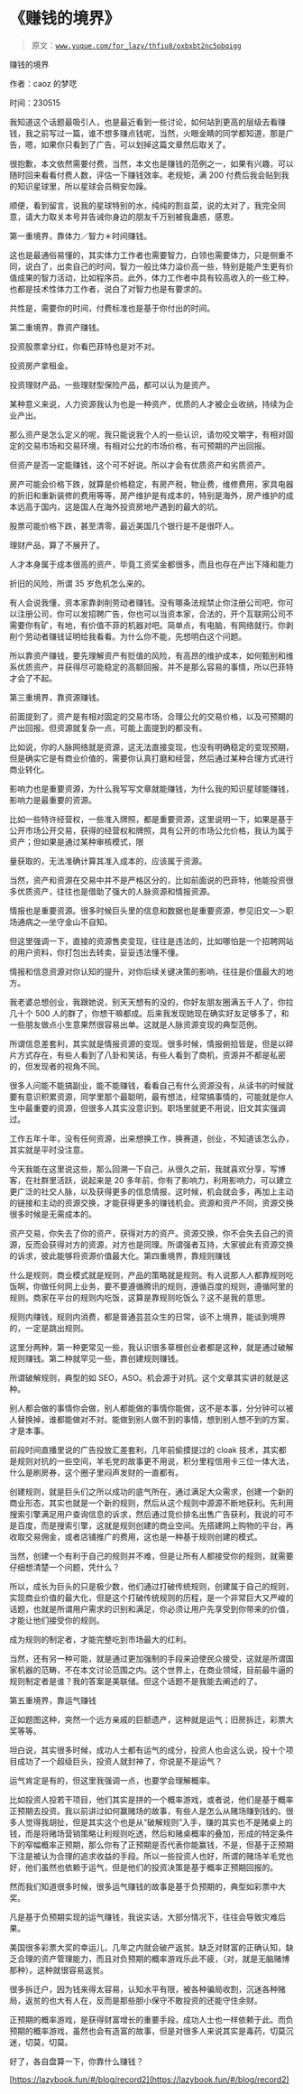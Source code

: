 # 《赚钱的境界》

> 原文：[`www.yuque.com/for_lazy/thfiu8/oxbxbt2nc5pbqigg`](https://www.yuque.com/for_lazy/thfiu8/oxbxbt2nc5pbqigg)



赚钱的境界 

作者：caoz 的梦呓 

时间：230515 

我知道这个话题最吸引人，也是最近看到一些讨论，如何站到更高的层级去看赚钱，我之前写过一篇，谁不想多赚点钱呢，当然，火眼金睛的同学都知道，那是广告，嗯，如果你只看到了广告，可以划掉这篇文章然后取关了。 

很抱歉，本文依然需要付费，当然，本文也是赚钱的范例之一，如果有兴趣，可以随时回来看看付费人数，评估一下赚钱效率。老规矩，满 200 付费后我会贴到我的知识星球里，所以星球会员稍安勿躁。 

顺便，看到留言，说我的星球特别的水，纯纯的割韭菜，说的太对了，我完全同意，请大力取关本号并告诫你身边的朋友千万别被我蛊惑，感恩。 

第一重境界，靠体力／智力＊时间赚钱。 

这也是最通俗易懂的，其实体力工作者也需要智力，白领也需要体力，只是侧重不同，说白了，出卖自己的时间，智力一般比体力溢价高一些，特别是能产生更有价值成果的智力活动，比如程序员。此外，体力工作者中具有较高收入的一些工种，也都是技术性体力工作者，说白了对智力也是有要求的。 

共性是，需要你的时间，付费标准也是基于你付出的时间。 

第二重境界，靠资产赚钱。 

投资股票拿分红，你看巴菲特也是对不对。 

投资房产拿租金。 

投资理财产品，一些理财型保险产品，都可以认为是资产。 

某种意义来说，人力资源我认为也是一种资产，优质的人才被企业收纳，持续为企业产出。 

那么资产是怎么定义的呢，我只能说我个人的一些认识，请勿咬文嚼字，有相对固定的交易市场和交易环境，有相对公允的市场价格，有可预期的产出回报。 

但资产是否一定能赚钱，这个可不好说。所以才会有优质资产和劣质资产。 

房产可能会价格下跌，就算是价格稳定，有房产税，物业费，维修费用，家具电器的折旧和重新装修的费用等等，房产维护是有成本的，特别是海外，房产维护的成本远高于国内，这是国人在海外投资房地产遇到的最大的坑。 

股票可能价格下跌，甚至清零，最近美国几个银行是不是很吓人。 

理财产品，算了不展开了。 

人才本身属于成本很高的资产，毕竟工资奖金都很多，而且也存在产出下降和能力 

折旧的风险，所谓 35 岁危机怎么来的。 

有人会说我懂，资本家靠剥削劳动者赚钱。没有哪条法规禁止你注册公司吧，你可以注册公司，你可以发招聘广告，你也可以当资本家，合法的，开个互联网公司不需要你有矿，有地，有价值不菲的机器对吧。简单点，有电脑，有网络就行。你剥削个劳动者赚钱证明给我看看。为什么你不能，先想明白这个问题。 

所以靠资产赚钱，要先理解资产有贬值的风险，有高昂的维护成本，如何甄别和维系优质资产，并获得尽可能稳定的高额回报，并不是那么容易的事情，所以巴菲特才会了不起。 

第三重境界，靠资源赚钱。 

前面提到了，资产是有相对固定的交易市场，合理公允的交易价格，以及可预期的产出回报。但资源就复杂一点，可能上面提到的都没有。 

比如说，你的人脉网络就是资源，这无法直接变现，也没有明确稳定的变现预期，但是确实它是有商业价值的，需要你认真打磨和经营，然后通过某种合理方式进行商业转化。 

影响力也是重要资源，为什么我写写文章就能赚钱，为什么我的知识星球能赚钱，影响力是最重要的资源。 

比如一些特许经营权，一些准入牌照，都是重要资源，这里说明一下，如果是基于公开市场公开交易，获得的经营权和牌照，具有公开的市场公允价格，我认为属于资产；但如果是通过某种审核模式，限 

量获取的，无法准确计算其准入成本的，应该属于资源。 

当然，资产和资源在交易中并不是严格区分的，比如前面说的巴菲特，他能投资很多优质资产，往往也是借助了强大的人脉资源和情报资源。 

情报也是重要资源。很多时候巨头里的信息和数据也是重要资源，参见旧文—＞职场通病之—坐守金山不自知。 

但这里强调一下，直接的资源售卖变现，往往是违法的，比如哪怕是一个招聘网站的用户资料，你打包出去转卖，妥妥违法懂不懂。 

情报和信息资源对你认知的提升，对你后续关键决策的影响，往往是价值最大的地方。 

我老婆总想创业，我跟她说，别天天想有的没的，你好友朋友圈满五千人了，你拉几十个 500 人的群了，你想干嘛都成。后来我发现她现在确实好友足够多了，和一些朋友做点小生意果然很容易出单。这就是人脉资源变现的典型范例。 

所谓信息差套利，其实就是情报资源的变现。很多时候，情报俯拾皆是，但是以碎片方式存在，有些人看到了八卦和笑话，有些人看到了商机，资源并不都是私密的，但发现者的视角不同。 

很多人问能不能搞副业，能不能赚钱，看看自己有什么资源没有，从读书的时候就要有意识积累资源，同学里那个最聪明，最有想法，经常搞事情的，可能就是你人生中最重要的资源，但很多人其实没意识到。职场里就更不用说，旧文其实强调过。 

工作五年十年，没有任何资源，出来想换工作，换赛道，创业，不知道该怎么办，其实就是平时没注意。 

今天我能在这里说这些，那么回溯一下自己，从很久之前，我就喜欢分享，写博客，在社群里活跃，说起来是 20 多年前，你有了影响力，利用影响力，可以建立更广泛的社交人脉，以及获得更多的信息情报，这时候，机会就会多，再加上主动的链接和主动的资源交换，才能获得更多的赚钱机会。资源和资产不同，资源交换很多时候是无需成本的。 

资产交易，你失去了你的资产，获得对方的资产。资源交换，你不会失去自己的资源，反而会获得对方的资源，对方也是同理。所谓强者互持，大家彼此有资源交换的诉求，彼此能够将资源价值最大化。第四重境界，靠规则赚钱 

什么是规则，商业模式就是规则，产品的策略就是规则。有人说那人人都靠规则吃饭啊，你做任何网上业务，要不要遵循腾讯的规则，遵循百度的规则，遵循阿里的规则。商家在平台的规则内吃饭，这算是靠规则吃饭么？这不是我的意思。 

规则内赚钱，规则内消费，都是普通芸芸众生的日常，谈不上境界，能谈到境界的，一定是跳出规则。 

这里分两种，第一种更常见一些，我认识很多草根创业者都是这种，就是通过破解规则赚钱。第二种就罕见一些，靠创建规则赚钱。 

所谓破解规则，典型的如 SEO，ASO。机会源于对抗。这个文章其实讲的就是这种。 

别人都会做的事情你会做，别人都能做的事情你能做，这不是本事，分分钟可以被人替换掉，谁都能做对不对。能做到别人做不到的事情，想到别人想不到的方案，才是本事。 

前段时间直播里说的广告投放汇差套利，几年前偷摸提过的 cloak 技术，其实都是规则对抗的一些空间，羊毛党的故事更不用说，积分里程信用卡三位一体大法，什么是刷房券，这个圈子里闷声发财的一直都有。 

创建规则，就是巨头们之所以成功的底气所在，通过满足大众需求，创建一个新的商业形态，其实也就是一个新的规则，然后从这个规则中源源不断地获利。先利用搜索引擎满足用户查询信息的诉求，然后通过竞价排名出售广告获利，我说的可不是百度，而是搜索引擎，这就是规则创建的商业空间。先搭建网上购物的平台，再收取交易佣金，或者店铺推广的费用，这也是一种基于规则创建的模式。 

当然，创建一个有利于自己的规则并不难，但是让所有人都接受你的规则，就需要仔细想清楚一个问题，凭什么？ 

所以，成长为巨头的只是极少数，他们通过打破传统规则，创建属于自己的规则，实现商业价值的最大化，但是这个打破传统规则的历程，是一个非常巨大又严峻的话题，也就是所谓用户需求的识别和满足，你必须让用户先享受到你带来的价值，才能让他们接受你的规则。 

成为规则的制定者，才能完整吃到市场最大的红利。 

当然，还有另一种可能，就是通过更加强制的手段来迫使民众接受，这就是所谓国家机器的范畴，不在本文讨论范围之内。这个世界上，在商业领域，目前最牛逼的规则制定者是谁？我的答案是美联储。但这个话题不是我能去阐述的了。 

第五重境界，靠运气赚钱 

正如题图这种，突然一个远方亲戚的巨额遗产，这种就是运气；旧房拆迁，彩票大奖等等。 

坦白说，其实很多时候，成功人士都有运气的成分，投资人也会这么说，投十个项目成功了一个超级巨头，投资人就封神了，你说是不是运气？ 

运气肯定是有的，但这里我强调一点，也要学会理解概率。 

比如投资人投若干项目，他们其实是拼的一个概率游戏，或者说，他们是基于概率正预期去投资。我以前讲过如何赢赌场的故事，有些人是怎么从赌场赚到钱的。很多人觉得我胡扯，但是其实这个也是从“破解规则”入手，赚的其实也不是赌桌上的钱，而是将赌场营销策略让利规则吃透，然后和赌桌概率的叠加，形成的特定条件下的窄幅概率正预期，那么你有了正预期是否代表你能赢钱，不是，但基于正预期下注是被认为合理的追求收益的手段。所以一些投资人也好，所谓的赌场羊毛党也好，他们虽然也依赖于运气，但是他们的投资决策是基于概率正预期回报的。 

然而我们知道很多时候，很多运气赚钱的故事是基于负预期的，典型如彩票中大奖。 

凡是基于负预期实现的运气赚钱，我说实话，大部分情况下，往往会导致灾难后果。 

美国很多彩票大奖的幸运儿，几年之内就会破产返贫。缺乏对财富的正确认知，缺乏合理的资产管理能力，而且对负预期的概率游戏乐此不疲，（对，就是无脑赌博那种）。这种就很容易返贫。 

很多拆迁户，因为钱来得太容易，认知水平有限，被各种骗局收割，沉迷各种赌局，返贫的也大有人在，反而是那些胆小保守不敢投资的还能守住余财。 

正预期的概率游戏，是获得财富增长的重要手段，成功人士也一样依赖于此。而负预期的概率游戏，虽然也会有造富的故事，但是对很多人来说其实是毒药，切莫沉迷，切莫，切莫。 

好了，各自盘算一下，你靠什么赚钱？ 



[https://lazybook.fun/#/blog/record2](https://lazybook.fun/#/blog/record2)